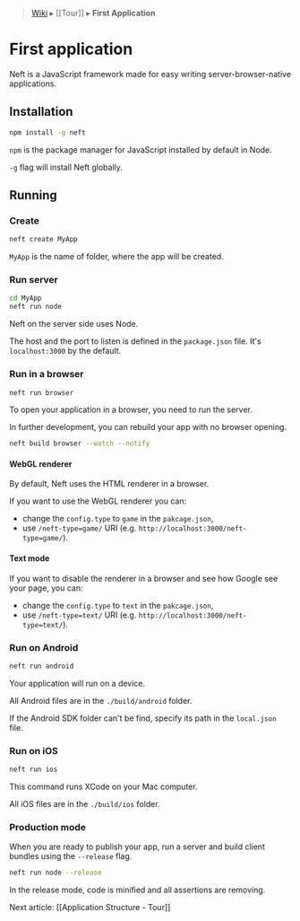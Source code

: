 > [Wiki](Home) ▸ [[Tour]] ▸ **First Application**

First application
===

Neft is a JavaScript framework made for easy writing server-browser-native applications.

Installation
---

```bash
npm install -g neft
```

`npm` is the package manager for JavaScript installed by default in Node.

`-g` flag will install Neft globally.

Running
---

### Create

```bash
neft create MyApp
```

`MyApp` is the name of folder, where the app will be created.

### Run server

```bash
cd MyApp
neft run node
```

Neft on the server side uses Node.

The host and the port to listen is defined in the `package.json` file.
It's `localhost:3000` by the default.

### Run in a browser

```bash
neft run browser
```

To open your application in a browser, you need to run the server.

In further development, you can rebuild your app with no browser opening.

```bash
neft build browser --watch --notify
```

#### WebGL renderer

By default, Neft uses the HTML renderer in a browser.

If you want to use the WebGL renderer you can:
- change the `config.type` to `game` in the `pakcage.json`,
- use `/neft-type=game/` URI (e.g. `http://localhost:3000/neft-type=game/`).

#### Text mode

If you want to disable the renderer in a browser and see how Google see your page, you can:
- change the `config.type` to `text` in the `pakcage.json`,
- use `/neft-type=text/` URI (e.g. `http://localhost:3000/neft-type=text/`).

### Run on Android

```bash
neft run android
```

Your application will run on a device.

All Android files are in the `./build/android` folder.

If the Android SDK folder can't be find, specify its path in the `local.json` file.

### Run on iOS

```bash
neft run ios
```

This command runs XCode on your Mac computer.

All iOS files are in the `./build/ios` folder.

### Production mode

When you are ready to publish your app, run a server and build client bundles using the `--release` flag.

```bash
neft run node --release
```

In the release mode, code is minified and all assertions are removing.

Next article: [[Application Structure - Tour]]
